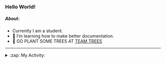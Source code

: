 ### Hello World!

##### About:
- Currently I am a student.
- 🌱 I’m learning how to make better documentation.
- 🌱 GO PLANT SOME TREES AT [TEAM TREES](https://teamtrees.org/)

---
<details>
  <summary>:zap: My Activity:</summary>
  
<!--START_SECTION:waka-->
![Code Time](http://img.shields.io/badge/Code%20Time-1%2C145%20hrs%2016%20mins-blue)

**I'm a Night 🦉** 

```text
🌞 Morning                1350 commits        ██░░░░░░░░░░░░░░░░░░░░░░░   09.01 % 
🌆 Daytime                5372 commits        █████████░░░░░░░░░░░░░░░░   35.85 % 
🌃 Evening                4305 commits        ███████░░░░░░░░░░░░░░░░░░   28.73 % 
🌙 Night                  3957 commits        ███████░░░░░░░░░░░░░░░░░░   26.41 % 
```
📅 **I'm Most Productive on Wednesday** 

```text
Monday                   2276 commits        ████░░░░░░░░░░░░░░░░░░░░░   15.19 % 
Tuesday                  1932 commits        ███░░░░░░░░░░░░░░░░░░░░░░   12.89 % 
Wednesday                3469 commits        ██████░░░░░░░░░░░░░░░░░░░   23.15 % 
Thursday                 1825 commits        ███░░░░░░░░░░░░░░░░░░░░░░   12.18 % 
Friday                   1462 commits        ██░░░░░░░░░░░░░░░░░░░░░░░   09.76 % 
Saturday                 1345 commits        ██░░░░░░░░░░░░░░░░░░░░░░░   08.98 % 
Sunday                   2675 commits        ████░░░░░░░░░░░░░░░░░░░░░   17.85 % 
```


📊 **This Week I Spent My Time On** 

```text
🔥 Editors: 
VS Code                  2 hrs 48 mins       █████████████████████████   100.00 % 

🐱‍💻 Projects: 
praise                   2 hrs 12 mins       ████████████████████░░░░░   78.77 % 
giveth-dapps-v2          35 mins             █████░░░░░░░░░░░░░░░░░░░░   21.23 % 
```


 Last Updated on 06/07/2023 05:09:51 UTC
<!--END_SECTION:waka-->
</details>
